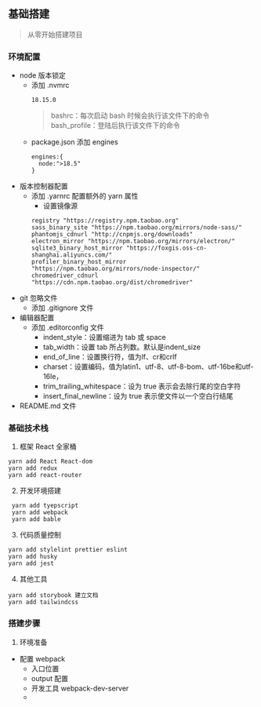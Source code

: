 ## 基础搭建

> 从零开始搭建项目

### 环境配置

- node 版本锁定
  - 添加 .nvmrc
    ```
    18.15.0
    ```
    > bashrc：每次启动 bash 时候会执行该文件下的命令  
    bash_profile：登陆后执行该文件下的命令
  - package.json 添加 engines
    ```
    engines:{
      node:">18.5"
    }
    ```
- 版本控制器配置
  - 添加 .yarnrc 配置额外的 yarn 属性
    - 设置镜像源
    ```
    registry "https://registry.npm.taobao.org"
    sass_binary_site "https://npm.taobao.org/mirrors/node-sass/"
    phantomjs_cdnurl "http://cnpmjs.org/downloads"
    electron_mirror "https://npm.taobao.org/mirrors/electron/"
    sqlite3_binary_host_mirror "https://foxgis.oss-cn-shanghai.aliyuncs.com/"
    profiler_binary_host_mirror "https://npm.taobao.org/mirrors/node-inspector/"
    chromedriver_cdnurl "https://cdn.npm.taobao.org/dist/chromedriver"
    ```
- git 忽略文件
  - 添加 .gitignore 文件
- 编辑器配置
  - 添加 .editorconfig 文件
    - indent_style：设置缩进为 tab 或 space
    - tab_width：设置 tab 所占列数。默认是indent_size
    - end_of_line：设置换行符，值为lf、cr和crlf
    - charset：设置编码，值为latin1、utf-8、utf-8-bom、utf-16be和utf-16le，
    - trim_trailing_whitespace：设为 true 表示会去除行尾的空白字符
    - insert_final_newline：设为 true 表示使文件以一个空白行结尾
- README.md 文件

### 基础技术栈

1. 框架 React 全家桶

  ```
  yarn add React React-dom
  yarn add redux
  yarn add react-router
  ```

2. 开发环境搭建

  ```
   yarn add tyepscript
   yarn add webpack
   yarn add bable
  ```

3. 代码质量控制

  ```
  yarn add stylelint prettier eslint
  yarn add husky
  yarn add jest
  ```

4. 其他工具

  ```
  yarn add storybook 建立文档
  yarn add tailwindcss 
  ```

### 搭建步骤

1. 环境准备
  - 配置 webpack 
    - 入口位置
    - output 配置
    - 开发工具 webpack-dev-server
    - 


